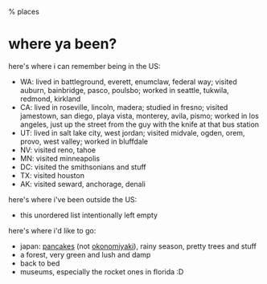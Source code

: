 % places

# where ya been?

here's where i can remember being in the US:

- WA: lived in battleground, everett, enumclaw, federal way; visited auburn, bainbridge, pasco, poulsbo; worked in seattle, tukwila, redmond, kirkland
- CA: lived in roseville, lincoln, madera; studied in fresno; visited jamestown, san diego, playa vista, monterey, avila, pismo; worked in los angeles, just up the street from the guy with the knife at that bus station
- UT: lived in salt lake city, west jordan; visited midvale, ogden, orem, provo, west valley; worked in bluffdale
- NV: visited reno, tahoe
- MN: visited minneapolis
- DC: visited the smithsonians and stuff
- TX: visited houston
- AK: visited seward, anchorage, denali

here's where i've been outside the US:

- this unordered list intentionally left empty

here's where i'd like to go:

- japan: [pancakes](https://google.com/search?q=japanese+pancakes&tbm=isch) (not [okonomiyaki](https://google.com/search?q=okonomiyaki&tbm=isch)), rainy season, pretty trees and stuff
- a forest, very green and lush and damp
- back to bed
- museums, especially the rocket ones in florida :D